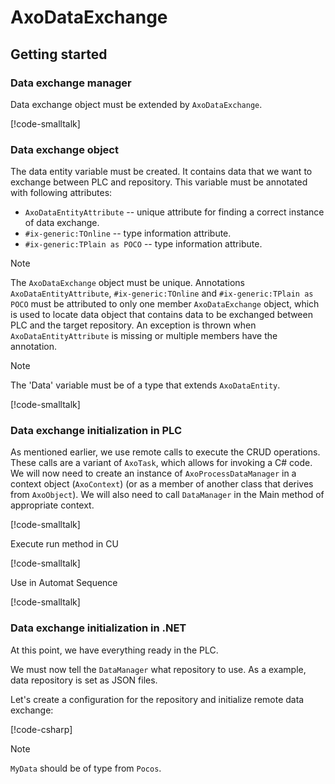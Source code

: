 # AxoDataExchange

## Getting started

### Data exchange manager

Data exchange object must be extended by `AxoDataExchange`.

[!code-smalltalk[](../app/src/Examples/AxoDataExchangeExample.st?name=AxoProcessDataManagerDeclaration)]

### Data exchange object

The data entity variable must be created. It contains data that we want to exchange between PLC and repository. This variable must be annotated with following attributes:

- `AxoDataEntityAttribute` -- unique attribute for finding a correct instance of data exchange.
- `#ix-generic:TOnline` -- type information attribute.
- `#ix-generic:TPlain as POCO` -- type information attribute.

> [!NOTE]
> The `AxoDataExchange` object must be unique. Annotations `AxoDataEntityAttribute`, `#ix-generic:TOnline` and `#ix-generic:TPlain as POCO` must be attributed to only one member `AxoDataExchange` object, which is used to locate data object that contains data to be exchanged between PLC and the target repository. 
An exception is thrown when `AxoDataEntityAttribute` is missing or multiple members have the annotation.

> [!NOTE]
> The 'Data' variable must be of a type that extends `AxoDataEntity`.

[!code-smalltalk[](../app/src/Examples/AxoDataExchangeExample.st?name=AxoProcessDataDeclaration)]

### Data exchange initialization in PLC

As mentioned earlier, we use remote calls to execute the CRUD operations. These calls are a variant of `AxoTask`, which allows for invoking a C# code. We will now need to create an instance of `AxoProcessDataManager` in a context object (`AxoContext`) (or as a member of another class that derives from `AxoObject`). We will also need to call `DataManager` in the Main method of appropriate context.

[!code-smalltalk[](../app/src/Examples/AxoDataExchangeExample.st?name=ContextDeclaration)]

Execute run method in CU

[!code-smalltalk[](../app/src/Examples/AxoDataExchangeExample.st?name=Execute)]

Use in Automat Sequence

[!code-smalltalk[](../app/src/Examples/AxoDataExchangeExample.st?name=Run)]

### Data exchange initialization in .NET

At this point, we have everything ready in the PLC.

We must now tell the `DataManager` what repository to use. As a example, data repository is set as JSON files.

Let's create a configuration for the repository and initialize remote data exchange:

[!code-csharp[](../app/ix-blazor/librarytemplate.blazor/Program.cs?name=SetUpAxoDataExchange)]

> [!NOTE]
> `MyData` should be of type from `Pocos`.
